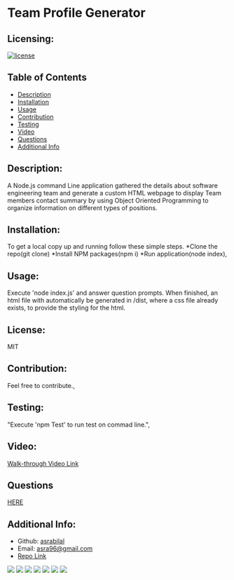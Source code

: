# Team Profile Generator

  ## Licensing:
  [![license](https://img.shields.io/badge/license-MIT-blue)](https://shields.io)

  ## Table of Contents 
  - [Description](#description)
  - [Installation](#installation)
  - [Usage](#usage)
  - [Contribution](#contribution)
  - [Testing](#testing)
  - [Video](#video)
  - [Questions](#questions)
  - [Additional Info](#additional-info)
 

  ## Description:
  A Node.js command Line application gathered the details about software engineering team and generate a custom HTML webpage to display Team members contact summary  by using Object Oriented Programming to organize information on different types of positions.

  ## Installation:
  To get a local copy up and running follow these simple steps. *Clone the repo(git clone)           *Install NPM packages(npm i)                *Run application(node index),

  ## Usage:
  Execute 'node index.js' and answer question prompts. When finished, an html file with automatically be generated in /dist, where a css file already exists, to provide the styling for the html.

  ## License:
  MIT

  ## Contribution:
  Feel free to contribute.,

  ## Testing:
  "Execute 'npm Test' to run test on commad line.",

  ## Video:
 [Walk-through Video Link](https://photos.app.goo.gl/BMtES7mqX4VAu96i6)
   

  ## Questions
  [HERE](https://github.com/asrabilal)

   
  
  ## Additional Info:
  - Github: [asrabilal](https://github.com/asrabilal)
  - Email: asra96@gmail.com
  - [Repo Link](https://github.com/asrabilal/Team-Profile-Generator.git)
  
  <p>
    <img src="https://img.shields.io/badge/-HTML-neon" />
    <img src="https://img.shields.io/badge/-CSS-lightgrey" />
    <img src="https://img.shields.io/badge/-JavaScript-purple" />
    <img src="https://img.shields.io/badge/-Node-green" />
    <img src="https://img.shields.io/badge/-OOP-blue" />
    <img src="https://img.shields.io/badge/-npm-yellow" />
    <img src="https://img.shields.io/badge/-Jest-orange" />
</p>
